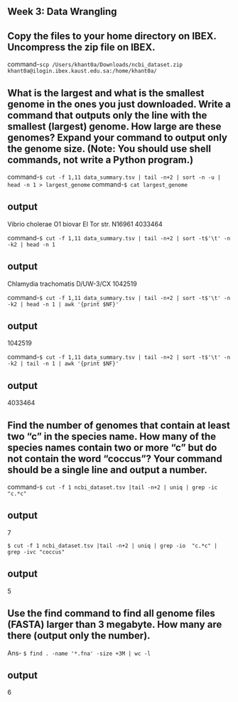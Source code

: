 ## Week 3: Data Wrangling

## Copy the files to your home directory on IBEX. Uncompress the zip file on IBEX.
command-```scp /Users/khant0a/Downloads/ncbi_dataset.zip khant0a@ilogin.ibex.kaust.edu.sa:/home/khant0a/```

## What is the largest and what is the smallest genome in the ones you just downloaded. Write a command that outputs only the line with the smallest (largest) genome. How large are these genomes? Expand your command to output only the genome size. (Note: You should use shell commands, not write a Python program.)
command-```$ cut -f 1,11 data_summary.tsv | tail -n+2 | sort -n -u | head -n 1 > largest_genome```
command-```$ cat largest_genome```
## output 
Vibrio cholerae O1 biovar El Tor str. N16961	4033464

command-```$ cut -f 1,11 data_summary.tsv | tail -n+2 | sort -t$'\t' -n -k2 | head -n 1```
## output 
Chlamydia trachomatis D/UW-3/CX	1042519

command-```$ cut -f 1,11 data_summary.tsv | tail -n+2 | sort -t$'\t' -n -k2 | head -n 1 | awk '{print $NF}'```
## output 
1042519

command-```$ cut -f 1,11 data_summary.tsv | tail -n+2 | sort -t$'\t' -n -k2 | tail -n 1 | awk '{print $NF}'```
## output 
4033464

## Find the number of genomes that contain at least two “c” in the species name. How many of the species names contain two or more “c” but do not contain the word “coccus”? Your command should be a single line and output a number.

command-```$ cut -f 1 ncbi_dataset.tsv |tail -n+2 | uniq | grep -ic  "c.*c"```
## output 
7

```$ cut -f 1 ncbi_dataset.tsv |tail -n+2 | uniq | grep -io  "c.*c" | grep -ivc "coccus"```
## output
5

## Use the find command to find all genome files (FASTA) larger than 3 megabyte. How many are there (output only the number).
Ans- ```$ find . -name '*.fna' -size +3M | wc -l```
## output
6

